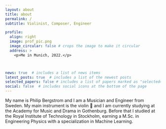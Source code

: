 ```yaml
---
layout: about
title: about
permalink: /
subtitle: Violinist, Composer, Engineer

profile:
  align: right
  image: prof_pic.png
  image_circular: false # crops the image to make it circular
  address: >
    <p>Me in Munich, 2022.</p>



news: true  # includes a list of news items
latest_posts: true  # includes a list of the newest posts
selected_papers: false # includes a list of papers marked as "selected={true}"
social: false  # includes social icons at the bottom of the page
---
```


My name is Philip Bergstrom and I am a Musician and Engineer from Sweden. My main instrument is the violin 🎻 and I am currently studying at the Academy for Music and Drama in Gothenburg. Before that I studied at the Royal Institute of Technology in Stockholm, earning a M.Sc. in Engineering Physics with a specialization in Machine Learning.
